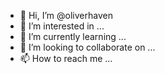 - 👋 Hi, I’m @oliverhaven
- 👀 I’m interested in ...
- 🌱 I’m currently learning ...
- 💞️ I’m looking to collaborate on ...
- 📫 How to reach me ...

<!---
oliverhaven/oliverhaven is a ✨ special ✨ repository because its `README.md` (this file) appears on your GitHub profile.
You can click the Preview link to take a look at your changes.
--->
